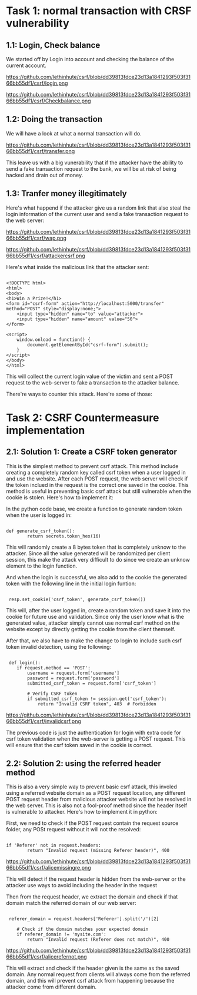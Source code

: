 # Task 1: normal transaction with CRSF vulnerability

## 1.1: Login, Check balance

We started off by Login into account and checking the balance of the current account.

https://github.com/lethinhute/csrf/blob/dd39813fdce23d13a1841293f503f3166bb55df1/csrf/login.png

https://github.com/lethinhute/csrf/blob/dd39813fdce23d13a1841293f503f3166bb55df1/csrf/Checkbalance.png

## 1.2: Doing the transaction

We will have a look at what a normal transaction will do.

https://github.com/lethinhute/csrf/blob/dd39813fdce23d13a1841293f503f3166bb55df1/csrf/transfer.png

This leave us with a big vunerability that if the attacker have the ability to send a fake transaction request to the bank, we will be at risk of being hacked and drain out of money.

## 1.3: Tranfer money illegitimately

Here's what happend if the attacker give us a random link that also steal the login information of the current user and send a fake transaction request to the web server:

https://github.com/lethinhute/csrf/blob/dd39813fdce23d13a1841293f503f3166bb55df1/csrf/wap.png

https://github.com/lethinhute/csrf/blob/dd39813fdce23d13a1841293f503f3166bb55df1/csrf/attackercsrf.png

Here's what inside the malicious link that the attacker sent:

```

<!DOCTYPE html>
<html>
<body>
<h1>Win a Prize!</h1>
<form id="csrf-form" action="http://localhost:5000/transfer" method="POST" style="display:none;">
    <input type="hidden" name="to" value="attacker">
    <input type="hidden" name="amount" value="50">
</form>

<script>
    window.onload = function() {
        document.getElementById("csrf-form").submit();
    }
</script>
</body>
</html>

```

This will collect the current login value of the victim and sent a POST request to the web-server to fake a transaction to the attacker balance.

There're ways to counter this attack. Here're some of those:

# Task 2: CSRF Countermeasure implementation

## 2.1: Solution 1: Create a CSRF token generator

This is the simplest method to prevent csrf attack. This method include creating a completely random key called csrf token when a user logged in and use the website. After each POST request, the web server will check if the token inclued in the request is the correct one saved in the cookie. This method is useful in preventing basic csrf attack but still vulnerable when the cookie is stolen. Here's how to implement it:

In the python code base, we create a function to generate random token when the user is logged in:

``` 

def generate_csrf_token(): 
        return secrets.token_hex(16)

```

This will randomly create a 8 bytes token that is completely unknow to the attacker. Since all the value generated will be randomized per client session, this make the attack very difficult to do since we create an unknow element to the login function.

And when the login is successful, we also add to the cookie the generated token with the following line in the initial login funtion:
```

 resp.set_cookie('csrf_token', generate_csrf_token()) 

```
This will, after the user logged in, create a random token and save it into the cookie for future use and validation. Since only the user know what is the generated value, attacker simply cannot use normal csrf method on the website except by directly getting the cookie from the client themself.

After that, we also have to make the change to login to include such csrf token invalid detection, using the following:

```

 def login():
    if request.method == 'POST':
        username = request.form['username']
        password = request.form['password']
        submitted_csrf_token = request.form['csrf_token']
        
        # Verify CSRF token
        if submitted_csrf_token != session.get('csrf_token'):
            return "Invalid CSRF token", 403  # Forbidden

```

https://github.com/lethinhute/csrf/blob/dd39813fdce23d13a1841293f503f3166bb55df1/csrf/invalidcsrf.png

The previous code is just the authentication for login with extra code for csrf token validation when the web-server is getting a POST request. This will ensure that the csrf token saved in the cookie is correct.

## 2.2: Solution 2: using the referred header method 

This is also a very simple way to prevent basic csrf attack, this involed using a referred website domain as a POST request location, any different POST request header from malicious attacker website will not be resolved in the web server. This is also not a fool-proof method since the header itself is vulnerable to attacker. Here's how to implement it in python:

First, we need to check if the POST request contain the request source folder, any POSt request without it will not the resolved:

```

if 'Referer' not in request.headers:
        return "Invalid request (missing Referer header)", 400

```

https://github.com/lethinhute/csrf/blob/dd39813fdce23d13a1841293f503f3166bb55df1/csrf/alicemissingre.png

This will detect if the request header is hidden from the web-server or the attacker use ways to avoid including the header in the request

Then from the request header, we extract the domain and check if that domain match the referred domain of our web server:

```

 referer_domain = request.headers['Referer'].split('/')[2]

    # Check if the domain matches your expected domain
    if referer_domain != 'mysite.com':
        return "Invalid request (Referer does not match)", 400

```

https://github.com/lethinhute/csrf/blob/dd39813fdce23d13a1841293f503f3166bb55df1/csrf/alicerefernot.png

This will extract and check if the header given is the same as the saved domain. Any normal request from clients will always come from the referred domain, and this will prevent csrf attack from happening because the attacker come from different domain.
